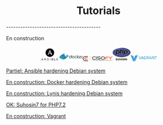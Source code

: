 <h1 align="center">Tutorials</h1>
----------------------------------------

En construction

<p align="center" style=padding: 50px"
><img src="/files/ansible.png" height="10%" width="10%"/><img src="/files/docker.png" height="13%" width="13%"/><img src="/files/lynis.png" height="16%" width="16%"/><img src="/files/suhosin.jpeg" height="10%" width="10%"/><img src="/files/vagrant.png" height="14%" width="14%"/></p>

<p><a href="https://github.com/Ne0Lux-C1Ph3r/Tutorials_Hardening_Debian_System/blob/master/Ansible/index.md" target="_blank">Partiel:  Ansible hardening Debian system</a></p>

<p><a href="https://github.com/Ne0Lux-C1Ph3r/Tutorials_Hardening_Debian_System/blob/master/Docker/index.md" target="_blank">En construction: Docker hardening Debian system</a></p>                                               

<p><a href="https://github.com/Ne0Lux-C1Ph3r/Tutorials_Hardening_Debian_System/blob/master/Lynis/index.md" target="_blank">En construction:  Lynis hardening Debian system</a></p>                                                

<p><a href="https://github.com/Ne0Lux-C1Ph3r/Tutorials_Hardening_Debian_System/blob/master/Suhosin7/index.md" target="_blank">OK:  Suhosin7 for PHP7.2</a></p>                                                          

<p><a href="https://github.com/Ne0Lux-C1Ph3r/Tutorials_Hardening_Debian_System/blob/master/Vagrant/index.md" target="_blank">En construction:  Vagrant</a></p>                                            
